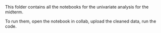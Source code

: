 This folder contains all the notebooks for the univariate analysis for the midterm.

To run them, open the notebook in collab, upload the cleaned data, run the code.
